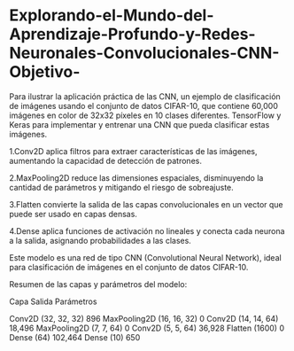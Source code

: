 # Explorando-el-Mundo-del-Aprendizaje-Profundo-y-Redes-Neuronales-Convolucionales-CNN-Objetivo-

Para ilustrar la aplicación práctica de las CNN, un ejemplo de clasificación de imágenes usando el conjunto de datos CIFAR-10, que contiene 60,000 imágenes en color de 32x32 píxeles en 10 clases diferentes. TensorFlow y Keras para implementar y entrenar una CNN que pueda clasificar estas imágenes.

1.Conv2D aplica filtros para extraer características de las imágenes, aumentando la capacidad de detección de patrones.

2.MaxPooling2D reduce las dimensiones espaciales, disminuyendo la cantidad de parámetros y mitigando el riesgo de sobreajuste.

3.Flatten convierte la salida de las capas convolucionales en un vector que puede ser usado en capas densas.

4.Dense aplica funciones de activación no lineales y conecta cada neurona a la salida, asignando probabilidades a las clases.

Este modelo es una red de tipo CNN (Convolutional Neural Network), ideal para clasificación de imágenes en el conjunto de datos CIFAR-10.

Resumen de las capas y parámetros del modelo:

Capa                 Salida	             Parámetros

Conv2D	           (32, 32, 32)	           896
MaxPooling2D	     (16, 16, 32)            	0
Conv2D	            (14, 14, 64)	        18,496
MaxPooling2D	      (7, 7, 64)	            0
Conv2D             	(5, 5, 64)	           36,928
Flatten	              (1600)	              0
Dense	                (64)	              102,464
Dense	                (10)	               650
